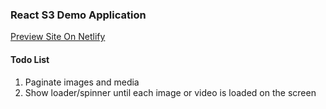### React S3 Demo Application

[Preview Site On Netlify](https://willowy-granita-33176a.netlify.app/)

#### Todo List
1. Paginate images and media
2. Show loader/spinner until each image or video is loaded on the screen
